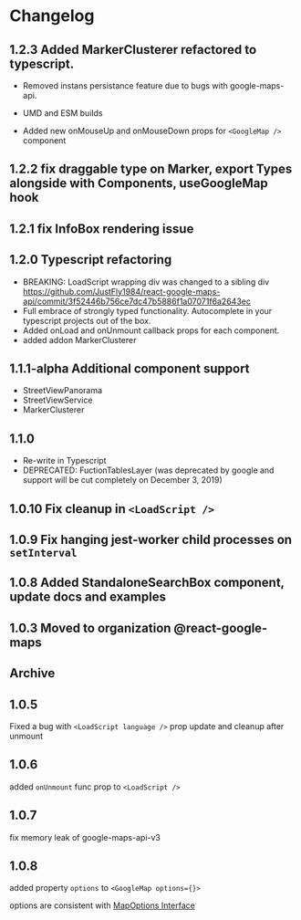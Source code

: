# Changelog

## 1.2.3 Added MarkerClusterer refactored to typescript.

- Removed instans persistance feature due to bugs with google-maps-api.

- UMD and ESM builds

- Added new onMouseUp and onMouseDown props for `<GoogleMap />` component

## 1.2.2 fix draggable type on Marker, export Types alongside with Components, useGoogleMap hook

## 1.2.1 fix InfoBox rendering issue

## 1.2.0 Typescript refactoring

* BREAKING: LoadScript wrapping div was changed to a sibling div https://github.com/JustFly1984/react-google-maps-api/commit/3f52446b756ce7dc47b5886f1a07071f6a2643ec
* Full embrace of strongly typed functionality. Autocomplete in your typescript projects out of the box.
* Added onLoad and onUnmount callback props for each component.
* added addon MarkerClusterer

## 1.1.1-alpha Additional component support

* StreetViewPanorama
* StreetViewService
* MarkerClusterer

## 1.1.0

* Re-write in Typescript
* DEPRECATED: FuctionTablesLayer (was deprecated by google and support will be cut completely on December 3, 2019)

## 1.0.10 Fix cleanup in `<LoadScript />`

## 1.0.9 Fix hanging jest-worker child processes on `setInterval`

## 1.0.8 Added StandaloneSearchBox component, update docs and examples

## 1.0.3 Moved to organization @react-google-maps

## Archive

## 1.0.5

Fixed a bug with `<LoadScript language />` prop update and cleanup after unmount

## 1.0.6

added `onUnmount` func prop to `<LoadScript />`

## 1.0.7

fix memory leak of google-maps-api-v3

## 1.0.8

added property `options` to `<GoogleMap options={}>`

options are consistent with [MapOptions Interface](https://developers.google.com/maps/documentation/javascript/reference/map#MapOptions)
